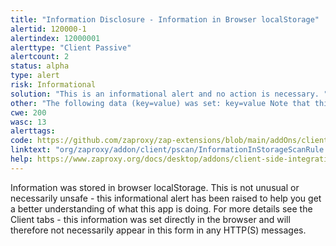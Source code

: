 ```yaml
---
title: "Information Disclosure - Information in Browser localStorage"
alertid: 120000-1
alertindex: 12000001
alerttype: "Client Passive"
alertcount: 2
status: alpha
type: alert
risk: Informational
solution: "This is an informational alert and no action is necessary. "
other: "The following data (key=value) was set: key=value Note that this alert will only be raised once for each URL + key."
cwe: 200
wasc: 13
alerttags: 
code: https://github.com/zaproxy/zap-extensions/blob/main/addOns/client/src/main/java/org/zaproxy/addon/client/pscan/InformationInStorageScanRule.java
linktext: "org/zaproxy/addon/client/pscan/InformationInStorageScanRule.java"
help: https://www.zaproxy.org/docs/desktop/addons/client-side-integration/pscan/#id-120000
---
```

Information was stored in browser localStorage.
This is not unusual or necessarily unsafe - this informational alert has been raised to help you get a better understanding of what this app is doing. For more details see the Client tabs - this information was set directly in the browser and will therefore not necessarily appear in this form in any HTTP(S) messages.
